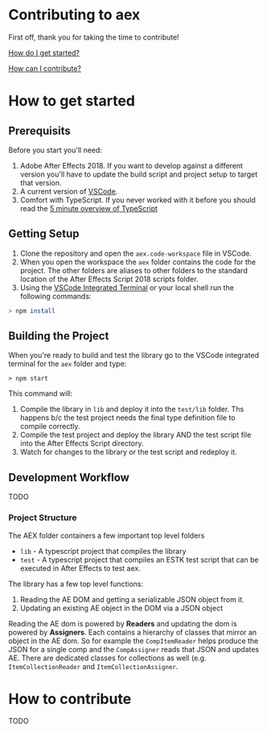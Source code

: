 # Contributing to aex
First off, thank you for taking the time to contribute!

[How do I get started?](#how-to-get-started)

[How can I contribute?](#how-can-i-contribute)

# How to get started
## Prerequisits
Before you start you'll need:

1. Adobe After Effects 2018. If you want to develop against a different version you'll have to update the build script and project setup to target that version.
1. A current version of [VSCode](https://code.visualstudio.com/download).  
1. Comfort with TypeScript. If you never worked with it before you should read the [5 minute overview of TypeScript](https://www.typescriptlang.org/docs/handbook/typescript-in-5-minutes.html)

## Getting Setup
1. Clone the repository and open the `aex.code-workspace` file in VSCode.
1. When you open the workspace the `aex` folder contains the code for the project.  The other folders are aliases to other folders to the standard location of the After Effects Script 2018 scripts folder.
1. Using the [VSCode Integrated Terminal](https://code.visualstudio.com/docs/editor/integrated-terminal) or your local shell run the following commands:
```bash
> npm install
```
## Building the Project
When you're ready to build and test the library go to the VSCode integrated terminal for the `aex` folder and type:
```
> npm start
```
This command will: 
1. Compile the library in `lib` and deploy it into the `test/lib` folder. Ths happens b/c the test project needs the final type definition file to compile correctly.
1. Compile the test project and deploy the library AND the test script file into the After Effects Script directory.
1. Watch for changes to the library or the test script and redeploy it.

## Development Workflow
TODO


### Project Structure
The AEX folder containers a few important top level folders
 - `lib` - A typescript project that compiles the library
 - `test` - A typescript project that compiles an ESTK test script that can be executed in After Effects to test aex.

The library has a few top level functions:
1. Reading the AE DOM and getting a serializable JSON object from it.
1. Updating an existing AE object in the DOM via a JSON object

Reading the AE dom is powered by **Readers** and updating the dom is powered by **Assigners**.  Each contains a hierarchy of classes that mirror an object in the AE dom.  So for example the `CompItemReader` helps produce the JSON for a single comp and the `CompAssigner` reads that JSON and updates AE.  There are dedicated classes for collections as well (e.g. `ItemCollectionReader` and `ItemCollectionAssigner`.


# How to contribute
TODO